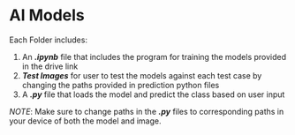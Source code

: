 # AI Models

Each Folder includes:
1. An ***.ipynb*** file that includes the program for training the models provided in the drive link
2. ***Test Images*** for user to test the models against each test case by changing the paths provided in prediction python files
3. A ***.py*** file that loads the model and predict the class based on user input

*NOTE*: Make sure to change paths in the ***.py*** files to corresponding paths in your device of both the model and image.